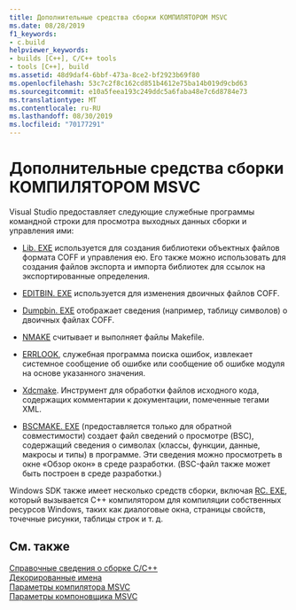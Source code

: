```yaml
---
title: Дополнительные средства сборки КОМПИЛЯТОРОМ MSVC
ms.date: 08/28/2019
f1_keywords:
- c.build
helpviewer_keywords:
- builds [C++], C/C++ tools
- tools [C++], build
ms.assetid: 48d9daf4-6bbf-473a-8ce2-bf2923b69f80
ms.openlocfilehash: 53c7c2f8c162cd851b4612e75ba14b019d9cbd63
ms.sourcegitcommit: e10a5feea193c249ddc5a6faba48e7c6d8784e73
ms.translationtype: MT
ms.contentlocale: ru-RU
ms.lasthandoff: 08/30/2019
ms.locfileid: "70177291"
---
```

# <a name="additional-msvc-build-tools"></a>Дополнительные средства сборки КОМПИЛЯТОРОМ MSVC

Visual Studio предоставляет следующие служебные программы командной строки для просмотра выходных данных сборки и управления ими:

- [Lib. EXE](lib-reference.md) используется для создания библиотеки объектных файлов формата COFF и управления ею. Его также можно использовать для создания файлов экспорта и импорта библиотек для ссылок на экспортированные определения.

- [EDITBIN. EXE](editbin-reference.md) используется для изменения двоичных файлов COFF.

- [Dumpbin. EXE](dumpbin-reference.md) отображает сведения (например, таблицу символов) о двоичных файлах COFF.

- [NMAKE](nmake-reference.md) считывает и выполняет файлы Makefile.

- [ERRLOOK](value-edit-control.md), служебная программа поиска ошибок, извлекает системное сообщение об ошибке или сообщение об ошибке модуля на основе указанного значения.

- [Xdcmake](xdcmake-reference.md). Инструмент для обработки файлов исходного кода, содержащих комментарии к документации, помеченные тегами XML.

- [BSCMAKE. EXE](bscmake-reference.md) (предоставляется только для обратной совместимости) создает файл сведений о просмотре (BSC), содержащий сведения о символах (классы, функции, данные, макросы и типы) в программе. Эти сведения можно просмотреть в окне «Обзор окон» в среде разработки. (BSC-файл также может быть построен в среде разработки.)

Windows SDK также имеет несколько средств сборки, включая [RC. EXE](/windows/win32/menurc/resource-compiler), который вызывается C++ компилятором для компиляции собственных ресурсов Windows, таких как диалоговые окна, страницы свойств, точечные рисунки, таблицы строк и т. д.

## <a name="see-also"></a>См. также

[Справочные сведения о сборке C/C++](c-cpp-building-reference.md)<br/>
[Декорированные имена](decorated-names.md)<br/>
[Параметры компилятора MSVC](compiler-options.md)<br/>
[Параметры компоновщика MSVC](linker-options.md)

